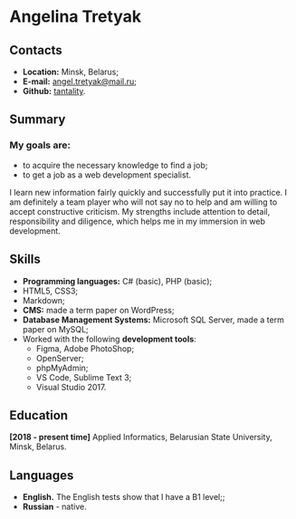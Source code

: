 # Angelina Tretyak

## Contacts
- **Location:** Minsk, Belarus;
- **E-mail:** angel.tretyak@mail.ru;
- **Github:** [tantality](https://github.com/tantality).


## Summary
### My goals are:
-  to acquire the necessary knowledge to find a job;
-  to get a job as a web development specialist.

I learn new information fairly quickly and successfully put it into practice. I am definitely a team player who will not say no to help and am willing to accept constructive criticism.  My strengths include attention to detail, responsibility and diligence, which helps me in my immersion in web development.


## Skills
- **Programming languages:** C# (basic), PHP (basic);
- HTML5, CSS3;
- Markdown;
- **CMS:** made a term paper on WordPress;
- **Database Management Systems:** Microsoft SQL Server, made a term paper on MySQL;
- Worked with the following **development tools**:
   - Figma, Adobe PhotoShop;
   - OpenServer;
   - phpMyAdmin;
   - VS Code, Sublime Text 3;
   - Visual Studio 2017.


## Education
**[2018 - present time]** Applied Informatics, Belarusian State University, Minsk, Belarus.


## Languages
- **English.** The English tests show that I have a B1 level;;
- **Russian** - native.